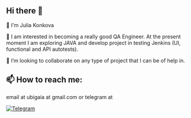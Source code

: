 ## Hi there 👋

👋 I'm Julia Konkova

👀 I am interested in becoming a really good QA Engineer. At the present moment I am exploring JAVA and develop project in testing Jenkins (UI, functional and API autotests).

💞️ I’m looking to collaborate on any type of project that I can be of help in.

## 📫 How to reach me: 
email at ubigaia at gmail.com 
or telegram at

[![Telegram](https://img.shields.io/badge/Telegram-blue?style=for-the-badge&logo=telegram&logoColor=white)](https://t.me/ubigaia)

<!--
**Yulia-Haia/Yulia-Haia** is a ✨ _special_ ✨ repository because its `README.md` (this file) appears on your GitHub profile.

Here are some ideas to get you started:

- 🔭 I’m currently working on ...
- 🌱 I’m currently learning ...
- 👯 I’m looking to collaborate on ...
- 🤔 I’m looking for help with ...
- 💬 Ask me about ...
- 📫 How to reach me: ...
- 😄 Pronouns: ...
- ⚡ Fun fact: ...
-->
